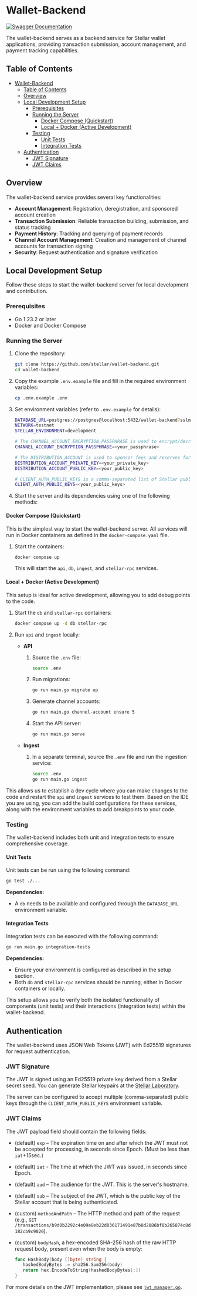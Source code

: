 # Wallet-Backend

[![Swagger Documentation](https://img.shields.io/badge/docs-swagger-blue?logo=swagger)](https://petstore.swagger.io/?url=https://raw.githubusercontent.com/stellar/wallet-backend/refs/heads/main/openapi/main.yaml)

The wallet-backend serves as a backend service for Stellar wallet applications, providing transaction submission,
account management, and payment tracking capabilities.

## Table of Contents

- [Wallet-Backend](#wallet-backend)
  - [Table of Contents](#table-of-contents)
  - [Overview](#overview)
  - [Local Development Setup](#local-development-setup)
    - [Prerequisites](#prerequisites)
    - [Running the Server](#running-the-server)
      - [Docker Compose (Quickstart)](#docker-compose-quickstart)
      - [Local + Docker (Active Development)](#local--docker-active-development)
    - [Testing](#testing)
      - [Unit Tests](#unit-tests)
      - [Integration Tests](#integration-tests)
  - [Authentication](#authentication)
    - [JWT Signature](#jwt-signature)
    - [JWT Claims](#jwt-claims)

## Overview

The wallet-backend service provides several key functionalities:

- **Account Management**: Registration, deregistration, and sponsored account creation
- **Transaction Submission**: Reliable transaction building, submission, and status tracking
- **Payment History**: Tracking and querying of payment records
- **Channel Account Management**: Creation and management of channel accounts for transaction signing
- **Security**: Request authentication and signature verification

## Local Development Setup

Follow these steps to start the wallet-backend server for local development and contribution.

### Prerequisites

- Go 1.23.2 or later
- Docker and Docker Compose

### Running the Server

1. Clone the repository:

   ```bash
   git clone https://github.com/stellar/wallet-backend.git
   cd wallet-backend
   ```

2. Copy the example `.env.example` file and fill in the required environment variables:

   ```bash
   cp .env.example .env
   ```

3. Set environment variables (refer to `.env.example` for details):

   ```bash
   DATABASE_URL=postgres://postgres@localhost:5432/wallet-backend?sslmode=disable
   NETWORK=testnet
   STELLAR_ENVIRONMENT=development

   # The CHANNEL_ACCOUNT_ENCRYPTION_PASSPHRASE is used to encrypt/decrypt the channel accounts private keys. A strong passphrase is recommended.
   CHANNEL_ACCOUNT_ENCRYPTION_PASSPHRASE=<your_passphrase>

   # The DISTRIBUTION_ACCOUNT is used to sponsor fees and reserves for the client transactions. It must be an existing account with XLM balance.
   DISTRIBUTION_ACCOUNT_PRIVATE_KEY=<your_private_key>
   DISTRIBUTION_ACCOUNT_PUBLIC_KEY=<your_public_key>

   # CLIENT_AUTH_PUBLIC_KEYS is a comma-separated list of Stellar public keys whose private key(s) are authorized to sign the authentication header. They must be Stellar addresses.
   CLIENT_AUTH_PUBLIC_KEYS=<your_public_keys>
   ```

4. Start the server and its dependencies using one of the following methods:

#### Docker Compose (Quickstart)

This is the simplest way to start the wallet-backend server. All services will run in Docker containers as defined in the `docker-compose.yaml` file.

1. Start the containers:

   ```bash
   docker compose up
   ```

   This will start the `api`, `db`, `ingest`, and `stellar-rpc` services.

#### Local + Docker (Active Development)

This setup is ideal for active development, allowing you to add debug points to the code.

1. Start the `db` and `stellar-rpc` containers:

   ```bash
   docker compose up -d db stellar-rpc
   ```

2. Run `api` and `ingest` locally:

   - **API**
      1. Source the `.env` file:

         ```bash
         source .env
         ```

      2. Run migrations:

         ```bash
         go run main.go migrate up
         ```

      3. Generate channel accounts:

         ```bash
         go run main.go channel-account ensure 5
         ```

      4. Start the API server:

         ```bash
         go run main.go serve
         ```

   - **Ingest**
     1. In a separate terminal, source the `.env` file and run the ingestion service:

        ```bash
        source .env
        go run main.go ingest
        ```

This allows us to establish a dev cycle where you can make changes to the code and restart the `api` and `ingest`
services to test them. Based on the IDE you are using, you can add the build configurations for these services, along
with the environment variables to add breakpoints to your code.

### Testing

The wallet-backend includes both unit and integration tests to ensure comprehensive coverage.

#### Unit Tests

Unit tests can be run using the following command:

```bash
go test ./...
```

**Dependencies:**

- A `db` needs to be available and configured through the `DATABASE_URL` environment variable.

#### Integration Tests

Integration tests can be executed with the following command:

```bash
go run main.go integration-tests
```

**Dependencies:**

- Ensure your environment is configured as described in the setup section.
- Both `db` and `stellar-rpc` services should be running, either in Docker containers or locally.

This setup allows you to verify both the isolated functionality of components (unit tests) and their interactions (integration tests) within the wallet-backend.

## Authentication

The wallet-backend uses JSON Web Tokens (JWT) with Ed25519 signatures for request authentication.

### JWT Signature

The JWT is signed using an Ed25519 private key derived from a Stellar secret seed. You can generate Stellar keypairs at the [Stellar Laboratory](https://lab.stellar.org/account/create?$=network$id=testnet&label=Testnet&horizonUrl=https:////horizon-testnet.stellar.org&rpcUrl=https:////soroban-testnet.stellar.org&passphrase=Test%20SDF%20Network%20/;%20September%202015;;).

The server can be configured to accept multiple (comma-separated) public keys through the `CLIENT_AUTH_PUBLIC_KEYS` environment variable.

### JWT Claims

The JWT payload field should contain the following fields:

- (default) `exp` – The expiration time on and after which the JWT must not be accepted for processing, in seconds since Epoch. (Must be less than `iat`+15sec.)
- (default) `iat` - The time at which the JWT was issued, in seconds since Epoch.
- (default) `aud` – The audience for the JWT. This is the server's hostname.
- (default) `sub` – The subject of the JWT, which is the public key of the Stellar account that is being authenticated.
- (custom) `methodAndPath` – The HTTP method and path of the request (e.g., `GET /transactions/b9d0b2292c4e09e8eb22d036171491e87b8d2086bf8b265874c8d182cb9c9020`).
- (custom) `bodyHash`, a hex-encoded SHA-256 hash of the raw HTTP request body, present even when the body is empty:

   ```go
   func HashBody(body []byte) string {
      hashedBodyBytes := sha256.Sum256(body)
      return hex.EncodeToString(hashedBodyBytes[:])
   }
   ```

For more details on the JWT implementation, please see [`jwt_manager.go`](./pkg/wbclient/auth/jwt_manager.go).
